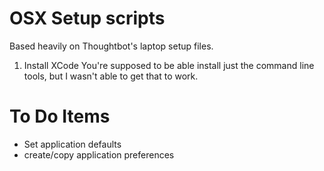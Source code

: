 # OSX Setup scripts

Based heavily on Thoughtbot's laptop setup files.


1. Install XCode
 	You're supposed to be able install just the command line tools, but I wasn't able to get that to work.


# To Do Items

* Set application defaults
* create/copy application preferences
 	